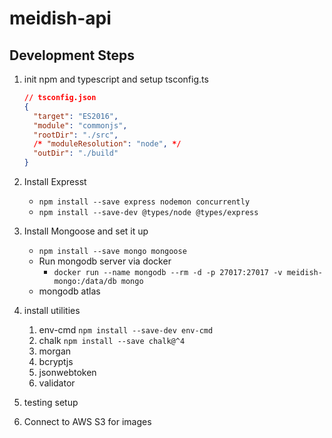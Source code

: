 # meidish-api

## Development Steps

1. init npm and typescript and setup tsconfig.ts

   ```json
   // tsconfig.json
   {
     "target": "ES2016",
     "module": "commonjs",
     "rootDir": "./src",
     /* "moduleResolution": "node", */
     "outDir": "./build"
   }
   ```

2. Install Expresst

   - `npm install --save express nodemon concurrently`
   - `npm install --save-dev @types/node @types/express`

3. Install Mongoose and set it up

   - `npm install --save mongo mongoose`
   - Run mongodb server via docker
     - `docker run --name mongodb --rm -d -p 27017:27017 -v meidish-mongo:/data/db mongo`
   - mongodb atlas

4. install utilities

   1. env-cmd
      `npm install --save-dev env-cmd`
   2. chalk
      `npm install --save chalk@^4`
   3. morgan
   4. bcryptjs
   5. jsonwebtoken
   6. validator

5. testing setup

6. Connect to AWS S3 for images
